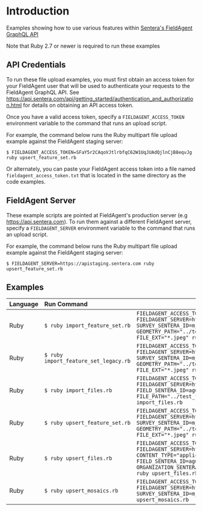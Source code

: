 # Introduction
Examples showing how to use various features within [Sentera's FieldAgent GraphQL API](https://api.sentera.com/api/docs)

Note that Ruby 2.7 or newer is required to run these examples

## API Credentials
To run these file upload examples, you must first obtain an access token for your FieldAgent user that will be used to authenticate your requests to the FieldAgent GraphQL API. See https://api.sentera.com/api/getting_started/authentication_and_authorization.html for details on obtaining an API access token.

Once you have a valid access token, specify a `FIELDAGENT_ACCESS_TOKEN` environment variable to the command that runs an upload script.

For example, the command below runs the Ruby multipart file upload example against the FieldAgent staging server:
```
$ FIELDAGENT_ACCESS_TOKEN=SFaY5r2CAqoVJtlrbfqC62W1UqJUAdQjlnCjB8eqvJg ruby upsert_feature_set.rb
```

Or alternately, you can paste your FieldAgent access token into a file named `fieldagent_access_token.txt` that is located in the same directory as the code examples.

## FieldAgent Server
These example scripts are pointed at FieldAgent's production server (e.g https://api.sentera.com). To run them against a different FieldAgent server, specify a `FIELDAGENT_SERVER` environment variable to the command that runs an upload script.

For example, the command below runs the Ruby multipart file upload example against the FieldAgent staging server:
```
$ FIELDAGENT_SERVER=https://apistaging.sentera.com ruby upsert_feature_set.rb
```

## Examples
| Language | Run Command                       | Example Command |
| :------- | :---------------------------------|-----------------|
| Ruby     | `$ ruby import_feature_set.rb`           | `FIELDAGENT_ACCESS_TOKEN=PAmnCNUyosKShN9K1AEflLOw6T7bA2fRTWTg-vL3P5Y FIELDAGENT_SERVER=https://api.sentera.com SURVEY_SENTERA_ID=mjlmmrw_CO_lk07AcmeOrg_CV_deve_773b47acb_240514_160730 GEOMETRY_PATH="../test_files/test.geojson" FILES_PATH="../test_files" FILE_EXT="*.jpeg" ruby import_feature_set.rb` |
| Ruby     | `$ ruby import_feature_set_legacy.rb`    | `FIELDAGENT_ACCESS_TOKEN=PAmnCNUyosKShN9K1AEflLOw6T7bA2fRTWTg-vL3P5Y FIELDAGENT_SERVER=https://api.sentera.com SURVEY_SENTERA_ID=mjlmmrw_CO_lk07AcmeOrg_CV_deve_773b47acb_240514_160730 GEOMETRY_PATH="../test_files/test.geojson" FILES_PATH="../test_files" FILE_EXT="*.jpeg" ruby import_feature_set_legacy.rb` |
| Ruby     | `$ ruby import_files.rb`                 | `FIELDAGENT_ACCESS_TOKEN=PAmnCNUyosKShN9K1AEflLOw6T7bA2fRTWTg-vL3P5Y FIELDAGENT_SERVER=https://api.sentera.com FIELD_SENTERA_ID=agwmnou_AS_lk07AcmeOrg_CV_deve_773b47acb_240514_160730  FILE_PATH="../test_files/test.geojson" CONTENT_TYPE="application/json" ruby import_files.rb` |
| Ruby     | `$ ruby upsert_feature_set.rb`           | `FIELDAGENT_ACCESS_TOKEN=PAmnCNUyosKShN9K1AEflLOw6T7bA2fRTWTg-vL3P5Y FIELDAGENT_SERVER=https://api.sentera.com SURVEY_SENTERA_ID=mjlmmrw_CO_lk07AcmeOrg_CV_deve_773b47acb_240514_160730 GEOMETRY_PATH="../test_files/test.geojson" FILES_PATH="../test_files" FILE_EXT="*.jpeg" ruby upsert_feature_set.rb` |
| Ruby     | `$ ruby upsert_files.rb`                 | `FIELDAGENT_ACCESS_TOKEN=PAmnCNUyosKShN9K1AEflLOw6T7bA2fRTWTg-vL3P5Y FIELDAGENT_SERVER=https://api.sentera.com FILE_PATH="../test_files/test.geojson" CONTENT_TYPE="application/json" FIELD_SENTERA_ID=agwmnou_AS_lk07AcmeOrg_CV_deve_773b47acb_240514_160730 ORGANIZATION_SENTERA_ID="jiqn6qi_OR_5qytAcmeOrg_CV_deve_0f569249e_250206_162717" ruby upsert_files.rb` |
| Ruby     | `$ ruby upsert_mosaics.rb`               | `FIELDAGENT_ACCESS_TOKEN=PAmnCNUyosKShN9K1AEflLOw6T7bA2fRTWTg-vL3P5Y FIELDAGENT_SERVER=https://api.sentera.com FILE_PATH="../test_files/test.tif" SURVEY_SENTERA_ID=mjlmmrw_CO_lk07AcmeOrg_CV_deve_773b47acb_240514_160730 ruby upsert_mosaics.rb` |

